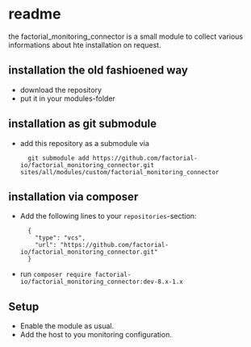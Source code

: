 # readme

the factorial_monitoring_connector is a small module to collect various informations about hte installation on request.

## installation the old fashioened way

* download the repository
* put it in your modules-folder

## installation as git submodule

* add this repository as a submodule via 

        git submodule add https://github.com/factorial-io/factorial_monitoring_connector.git sites/all/modules/custom/factorial_monitoring_connector

## installation via composer

* Add the following lines to your `repositories`-section:

        {
          "type": "vcs",
          "url": "https://github.com/factorial-io/factorial_monitoring_connector.git"
        }


* run `composer require factorial-io/factorial_monitoring_connector:dev-8.x-1.x`

## Setup

* Enable the module as usual.
* Add the host to you monitoring configuration.

